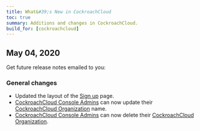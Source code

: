```yaml
---
title: What&#39;s New in CockroachCloud
toc: true
summary: Additions and changes in CockroachCloud.
build_for: [cockroachcloud]
---
```


## May 04, 2020

Get future release notes emailed to you:

<div class="hubspot-install-form install-form-1 clearfix">
    <script>
        hbspt.forms.create({
            css: '',
            cssClass: 'install-form',
            portalId: '1753393',
            formId: '39686297-81d2-45e7-a73f-55a596a8d5ff',
            formInstanceId: 1,
            target: '.install-form-1'
        });
    </script>
</div>

### General changes

- Updated the layout of the [Sign up](https://cockroachlabs.cloud/signup) page.
- [CockroachCloud Console Admins](../v19.2/cockroachcloud-console-access-management.html#console-admin) can now update their [CockroachCloud Organization](cockroachcloud-console-access-management.html#organization) name.
- [CockroachCloud Console Admins](../v19.2/cockroachcloud-console-access-management.html#console-admin) can now delete their [CockroachCloud Organization](cockroachcloud-console-access-management.html#organization).
